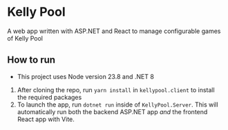 # Kelly Pool
A web app written with ASP.NET and React to manage configurable games of Kelly Pool

## How to run
- This project uses Node version 23.8 and .NET 8

1. After cloning the repo, run `yarn install` in `kellypool.client` to install the required packages
2. To launch the app, run `dotnet run` inside of `KellyPool.Server`. This will automatically run both the backend ASP.NET app _and_ the frontend React app with Vite.
